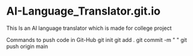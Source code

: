 # AI-Language_Translator.git.io
This Is an AI language translator which is made for college project

Commands to push code in Git-Hub
git init
git add .
git commit -m " "
git push origin main